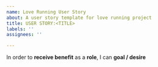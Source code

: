 ```yaml
---
name: Love Running User Story
about: A user story template for love running project
title: USER STORY:<TITLE>
labels: ''
assignees: ''

---
```


In order to **receive benefit** as a **role**, I can **goal / desire**
